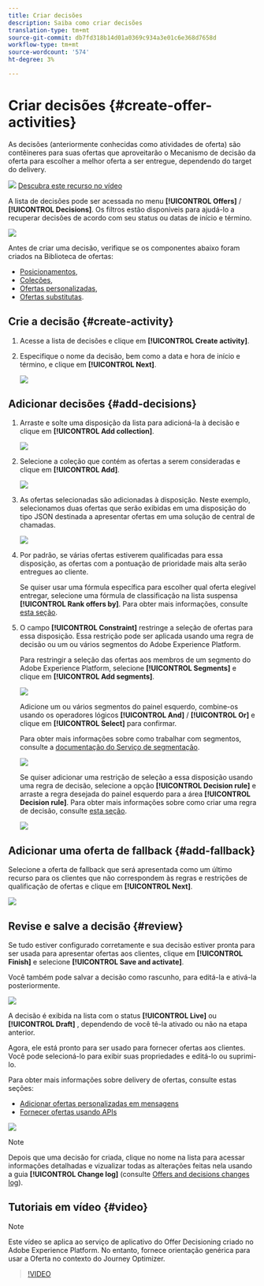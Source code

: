 ```yaml
---
title: Criar decisões
description: Saiba como criar decisões
translation-type: tm+mt
source-git-commit: db7fd318b14d01a0369c934a3e01c6e368d7658d
workflow-type: tm+mt
source-wordcount: '574'
ht-degree: 3%

---
```


# Criar decisões {#create-offer-activities}

As decisões (anteriormente conhecidas como atividades de oferta) são contêineres para suas ofertas que aproveitarão o Mecanismo de decisão da oferta para escolher a melhor oferta a ser entregue, dependendo do target do delivery.

![](../../assets/do-not-localize/how-to-video.png) [Descubra este recurso no vídeo](#video)

A lista de decisões pode ser acessada no menu **[!UICONTROL Offers]** / **[!UICONTROL Decisions]**. Os filtros estão disponíveis para ajudá-lo a recuperar decisões de acordo com seu status ou datas de início e término.

![](../../assets/activities-list.png)

Antes de criar uma decisão, verifique se os componentes abaixo foram criados na Biblioteca de ofertas:

* [Posicionamentos](../offer-library/creating-placements.md),
* [Coleções](../offer-library/creating-collections.md),
* [Ofertas personalizadas](../offer-library/creating-personalized-offers.md),
* [Ofertas substitutas](../offer-library/creating-fallback-offers.md).

## Crie a decisão {#create-activity}

1. Acesse a lista de decisões e clique em **[!UICONTROL Create activity]**.

1. Especifique o nome da decisão, bem como a data e hora de início e término, e clique em **[!UICONTROL Next]**.

   ![](../../assets/activities-name.png)

## Adicionar decisões {#add-decisions}

1. Arraste e solte uma disposição da lista para adicioná-la à decisão e clique em **[!UICONTROL Add collection]**.

   ![](../../assets/activities-placement.png)

1. Selecione a coleção que contém as ofertas a serem consideradas e clique em **[!UICONTROL Add]**.

   ![](../../assets/activities-collection.png)

1. As ofertas selecionadas são adicionadas à disposição. Neste exemplo, selecionamos duas ofertas que serão exibidas em uma disposição do tipo JSON destinada a apresentar ofertas em uma solução de central de chamadas.

   ![](../../assets/offers-added.png)

1. Por padrão, se várias ofertas estiverem qualificadas para essa disposição, as ofertas com a pontuação de prioridade mais alta serão entregues ao cliente.

   Se quiser usar uma fórmula específica para escolher qual oferta elegível entregar, selecione uma fórmula de classificação na lista suspensa **[!UICONTROL Rank offers by]**. Para obter mais informações, consulte [esta seção](../offer-activities/configure-offer-selection.md).

1. O campo **[!UICONTROL Constraint]** restringe a seleção de ofertas para essa disposição. Essa restrição pode ser aplicada usando uma regra de decisão ou um ou vários segmentos do Adobe Experience Platform.

   Para restringir a seleção das ofertas aos membros de um segmento do Adobe Experience Platform, selecione **[!UICONTROL Segments]** e clique em **[!UICONTROL Add segments]**.

   ![](../../assets/activity_constraint_segment.png)

   Adicione um ou vários segmentos do painel esquerdo, combine-os usando os operadores lógicos **[!UICONTROL And]** / **[!UICONTROL Or]** e clique em **[!UICONTROL Select]** para confirmar.

   Para obter mais informações sobre como trabalhar com segmentos, consulte a [documentação do Serviço de segmentação](https://experienceleague.adobe.com/docs/experience-platform/segmentation/home.html).

   ![](../../assets/activity_constraint_segment2.png)

   Se quiser adicionar uma restrição de seleção a essa disposição usando uma regra de decisão, selecione a opção **[!UICONTROL Decision rule]** e arraste a regra desejada do painel esquerdo para a área **[!UICONTROL Decision rule]**. Para obter mais informações sobre como criar uma regra de decisão, consulte [esta seção](../offer-library/creating-decision-rules.md).

   ![](../../assets/activity_constraint_rule.png)

## Adicionar uma oferta de fallback {#add-fallback}

Selecione a oferta de fallback que será apresentada como um último recurso para os clientes que não correspondem às regras e restrições de qualificação de ofertas e clique em **[!UICONTROL Next]**.

![](../../assets/add-fallback-offer.png)

## Revise e salve a decisão {#review}

Se tudo estiver configurado corretamente e sua decisão estiver pronta para ser usada para apresentar ofertas aos clientes, clique em **[!UICONTROL Finish]** e selecione **[!UICONTROL Save and activate]**.

Você também pode salvar a decisão como rascunho, para editá-la e ativá-la posteriormente.

![](../../assets/save-activities.png)

A decisão é exibida na lista com o status **[!UICONTROL Live]** ou **[!UICONTROL Draft]** , dependendo de você tê-la ativado ou não na etapa anterior.

Agora, ele está pronto para ser usado para fornecer ofertas aos clientes. Você pode selecioná-lo para exibir suas propriedades e editá-lo ou suprimi-lo.

Para obter mais informações sobre delivery de ofertas, consulte estas seções:

* [Adicionar ofertas personalizadas em mensagens](../../deliver-personalized-offers.md)
* [Fornecer ofertas usando APIs](../api-reference/decisions-api/deliver-offers.md)

![](../../assets/activities-created.png)

>[!NOTE]
>
>Depois que uma decisão for criada, clique no nome na lista para acessar informações detalhadas e vizualizar todas as alterações feitas nela usando a guia **[!UICONTROL Change log]** (consulte [Offers and decisions changes log](../get-started/user-interface.md#changes-log)).

## Tutoriais em vídeo {#video}

>[!NOTE]
>
>Este vídeo se aplica ao serviço de aplicativo do Offer Decisioning criado no Adobe Experience Platform. No entanto, fornece orientação genérica para usar a Oferta no contexto do Journey Optimizer.

>[!VIDEO](https://video.tv.adobe.com/v/329606?quality=12)
